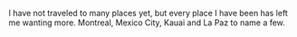 I have not traveled to many places yet, but every place I have been has left me wanting more. Montreal, Mexico City, Kauai and La Paz to name a few.
